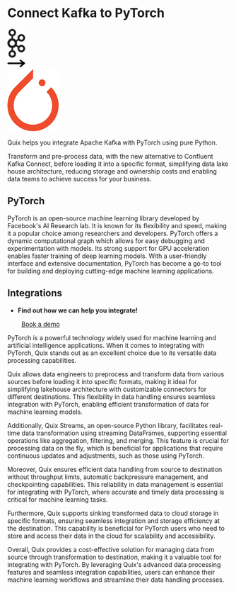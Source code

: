 # Connect Kafka to PyTorch

<div class="connect-images cards blog-grid-card" markdown>
<div>
<img src="../images/kafka_logo.png" width="40px" />
</div>
<div>
<img src="../images/arrow.svg" width="40px" />
</div>
<div>
<img src="./images/pytorch_1.jpg" />
</div>
</div>

Quix helps you integrate Apache Kafka with PyTorch using pure Python.

Transform and pre-process data, with the new alternative to Confluent Kafka Connect, before loading it into a specific format, simplifying data lake house architecture, reducing storage and ownership costs and enabling data teams to achieve success for your business.

## PyTorch

PyTorch is an open-source machine learning library developed by Facebook's AI Research lab. It is known for its flexibility and speed, making it a popular choice among researchers and developers. PyTorch offers a dynamic computational graph which allows for easy debugging and experimentation with models. Its strong support for GPU acceleration enables faster training of deep learning models. With a user-friendly interface and extensive documentation, PyTorch has become a go-to tool for building and deploying cutting-edge machine learning applications.

## Integrations

<div class="grid cards" markdown>

- __Find out how we can help you integrate!__

    <a class="md-button md-button--primary" href="https://quix.io/book-a-demo" target="_blank" style="margin:.5rem;">Book a demo</a>

</div>


PyTorch is a powerful technology widely used for machine learning and artificial intelligence applications. When it comes to integrating with PyTorch, Quix stands out as an excellent choice due to its versatile data processing capabilities.

Quix allows data engineers to preprocess and transform data from various sources before loading it into specific formats, making it ideal for simplifying lakehouse architecture with customizable connectors for different destinations. This flexibility in data handling ensures seamless integration with PyTorch, enabling efficient transformation of data for machine learning models.

Additionally, Quix Streams, an open-source Python library, facilitates real-time data transformation using streaming DataFrames, supporting essential operations like aggregation, filtering, and merging. This feature is crucial for processing data on the fly, which is beneficial for applications that require continuous updates and adjustments, such as those using PyTorch.

Moreover, Quix ensures efficient data handling from source to destination without throughput limits, automatic backpressure management, and checkpointing capabilities. This reliability in data management is essential for integrating with PyTorch, where accurate and timely data processing is critical for machine learning tasks.

Furthermore, Quix supports sinking transformed data to cloud storage in specific formats, ensuring seamless integration and storage efficiency at the destination. This capability is beneficial for PyTorch users who need to store and access their data in the cloud for scalability and accessibility.

Overall, Quix provides a cost-effective solution for managing data from source through transformation to destination, making it a valuable tool for integrating with PyTorch. By leveraging Quix's advanced data processing features and seamless integration capabilities, users can enhance their machine learning workflows and streamline their data handling processes.

